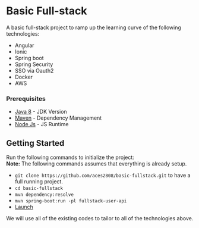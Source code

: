 # Basic Full-stack

A basic full-stack project to ramp up the learning curve of the following technologies:

* Angular
* Ionic
* Spring boot
* Spring Security
* SSO via Oauth2
* Docker 
* AWS

### Prerequisites

* [Java 8](http://www.oracle.com/technetwork/java/javase/downloads/jdk8-downloads-2133151.html) - JDK Version
* [Maven](https://maven.apache.org/download.cgi) - Dependency Management
* [Node Js](https://nodejs.org/en/download) - JS Runtime

## Getting Started

Run the following commands to initialize the project: <br/>
**Note:** The following commands assumes that everything is already setup.

* `git clone https://github.com/aces2808/basic-fullstack.git` to have a full running project.
* `cd basic-fullstack`
* `mvn dependency:resolve`
* `mvn spring-boot:run -pl fullstack-user-api`
* [Launch](http://localhost:8080) 

We will use all of the existing codes to tailor to all of the technologies above.


